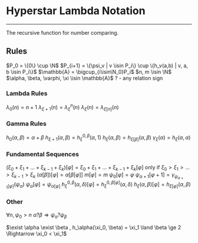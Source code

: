 # Hyperstar Lambda Notation
--------------------

The recursive function for number comparing.

## Rules

$`P_0 = \{0\} \cup \N`$
$P_{i+1} = \{\psi_v | v \isin P_i\} \cup \{h_v(a,b) | v, a, b \isin P_i\}$
$\mathbb{A} = \bigcup_{i\isin\N_0}P_i$
$n, m \isin \N$
$\alpha, \beta, \varphi, \xi \isin \mathbb{A}$
? - any relation sign

### Lambda Rules

$\lambda_0(n)=n+1$
$\lambda_{\xi+1}(n)=\lambda^n_\xi(n)$
$\lambda_\xi(n)=\lambda_{\xi[n]}(n)$

### Gamma Rules

$h_{0}(\alpha, \beta)=\alpha+\beta$
$h_{\xi+1}(\alpha, \beta)=h^{0,\beta}_\xi(\alpha, 1)$
$h_{\xi}(\alpha, \beta)=h_{\xi[\beta]}(\alpha, \beta)$
$\gamma_\xi(\alpha)=h_{\xi}(\alpha, \alpha)$

### Fundamental Sequences

$(\xi_0+\xi_1+\dots+\xi_{k-1}+\xi_{k})[\varphi]=\xi_0+\xi_1+\dots+\xi_{k-1}+\xi_{k}[\varphi]$ only if $\xi_0\gt\xi_1\gt\dots\gt\xi_{k-1}\gt\xi_{k}$
$(\alpha[\beta])[\varphi]=\alpha[\beta[\varphi]]$
$m[\varphi]=m$
$\psi_0[\varphi]=\varphi$
$\psi_{\alpha+1}[\varphi+1]=\gamma_{\psi_{\alpha+1}[\varphi]}(\psi_{\alpha})$
$\psi_{\alpha}[\varphi]=\psi_{\alpha[\varphi]}$
$h^{0,\beta}_\xi(\alpha, \delta)[\varphi]=h^{0,\beta[\varphi]}_\xi(\alpha, \delta)$
$h_{\xi}(\alpha, \beta)[\varphi]=h_{\xi[\varphi]}(\alpha, \beta)$

### Other

$\forall n , \psi_0>n$
$\alpha ? \beta \Rightarrow \psi_\alpha?\psi_\beta$

$\exist \alpha \exist \beta , h_\alpha(\xi_0, \beta) = \xi_1 \land \beta \ge 2 \Rightarrow \xi_0 < \xi_1$
